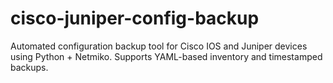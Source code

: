 # cisco-juniper-config-backup
Automated configuration backup tool for Cisco IOS and Juniper devices using Python + Netmiko. Supports YAML-based inventory and timestamped backups.
